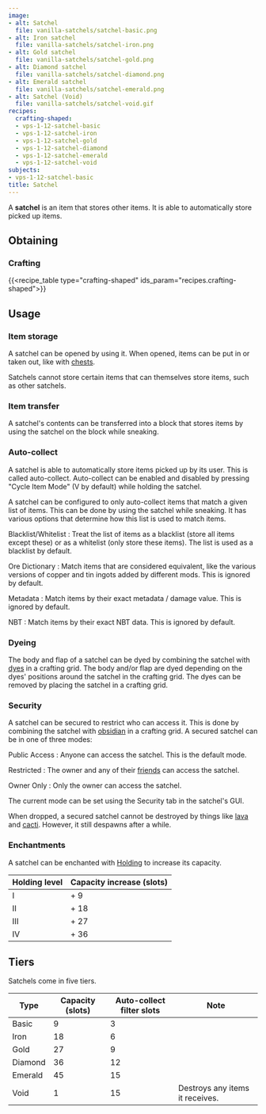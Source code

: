 ```yaml
---
image:
- alt: Satchel
  file: vanilla-satchels/satchel-basic.png
- alt: Iron satchel
  file: vanilla-satchels/satchel-iron.png
- alt: Gold satchel
  file: vanilla-satchels/satchel-gold.png
- alt: Diamond satchel
  file: vanilla-satchels/satchel-diamond.png
- alt: Emerald satchel
  file: vanilla-satchels/satchel-emerald.png
- alt: Satchel (Void)
  file: vanilla-satchels/satchel-void.gif
recipes:
  crafting-shaped:
  - vps-1-12-satchel-basic
  - vps-1-12-satchel-iron
  - vps-1-12-satchel-gold
  - vps-1-12-satchel-diamond
  - vps-1-12-satchel-emerald
  - vps-1-12-satchel-void
subjects:
- vps-1-12-satchel-basic
title: Satchel
---
```


A **satchel** is an item that stores other items. It is able to automatically
store picked up items.


Obtaining
---------

### Crafting
{{<recipe_table type="crafting-shaped" ids_param="recipes.crafting-shaped">}}


Usage
-----

### Item storage
A satchel can be opened by using it. When opened, items can be put in or taken
out, like with [chests](https://minecraft.gamepedia.com/Chest).

Satchels cannot store certain items that can themselves store items, such as
other satchels.

### Item transfer
A satchel's contents can be transferred into a block that stores items by using
the satchel on the block while sneaking.

### Auto-collect
A satchel is able to automatically store items picked up by its user. This is
called auto-collect. Auto-collect can be enabled and disabled by pressing "Cycle
Item Mode" (V by default) while holding the satchel.

A satchel can be configured to only auto-collect items that match a given list
of items. This can be done by using the satchel while sneaking. It has various
options that determine how this list is used to match items.

Blacklist/Whitelist
: Treat the list of items as a blacklist (store all items except these) or as a
whitelist (only store these items). The list is used as a blacklist by default.

Ore Dictionary
: Match items that are considered equivalent, like the various versions of
copper and tin ingots added by different mods. This is ignored by default.

Metadata
: Match items by their exact metadata / damage value. This is ignored by
default.

NBT
: Match items by their exact NBT data. This is ignored by default.

### Dyeing
The body and flap of a satchel can be dyed by combining the satchel with
[dyes](https://minecraft.gamepedia.com/Dye) in a crafting grid. The body and/or
flap are dyed depending on the dyes' positions around the satchel in the
crafting grid. The dyes can be removed by placing the satchel in a crafting
grid.

### Security
A satchel can be secured to restrict who can access it. This is done by
combining the satchel with [obsidian](https://minecraft.gamepedia.com/Obsidian)
in a crafting grid. A secured satchel can be in one of three modes:

Public Access
: Anyone can access the satchel. This is the default mode.

Restricted
: The owner and any of their [friends](../../cofh-core/friend-list/) can access
the satchel.

Owner Only
: Only the owner can access the satchel.

The current mode can be set using the Security tab in the satchel's GUI.

When dropped, a secured satchel cannot be destroyed by things like
[lava](https://minecraft.gamepedia.com/Lava) and
[cacti](https://minecraft.gamepedia.com/Cactus). However, it still despawns
after a while.

### Enchantments
A satchel can be enchanted with [Holding](../../cofh-core/holding/) to increase
its capacity.

| Holding level | Capacity increase (slots) |
|---|---|
| I | + 9 |
| II | + 18 |
| III | + 27 |
| IV | + 36 |



Tiers
-----

Satchels come in five tiers.



| Type | Capacity (slots) | Auto-collect filter slots | Note |
|---|---|---|---|
| Basic | 9 | 3 |
| Iron | 18 | 6 |
| Gold | 27 | 9 |
| Diamond | 36 | 12 |
| Emerald | 45 | 15 |
| Void | 1 | 15 | Destroys any items it receives. |



